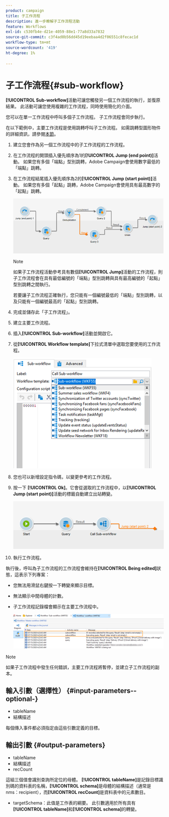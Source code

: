 ```yaml
---
product: campaign
title: 子工作流程
description: 進一步瞭解子工作流程活動
feature: Workflows
exl-id: c530fb4e-d21e-4059-88e1-77a8d33a7832
source-git-commit: c3f4ad0b56dd45d19eebaa4d2f06551c8fecac1d
workflow-type: tm+mt
source-wordcount: '419'
ht-degree: 1%

---
```


# 子工作流程{#sub-workflow}



**[!UICONTROL Sub-workflow]**&#x200B;活動可讓您觸發另一個工作流程的執行，並復原結果。 此活動可讓您使用複雜的工作流程，同時使用簡化的介面。

您可以在單一工作流程中呼叫多個子工作流程。 子工作流程會同步執行。

在以下範例中，主要工作流程是使用跳轉呼叫子工作流程。 如需跳轉型圖形物件的詳細資訊，請參閱[本節](jump-start-point-and-end-point.md)。

1. 建立您會作為另一個工作流程中的子工作流程的工作流程。
1. 在工作流程的開頭插入優先順序為1的&#x200B;**[!UICONTROL Jump (end point)]**&#x200B;活動。 如果您有多個「端點」型別跳轉，Adobe Campaign會使用數字最低的「端點」跳轉。
1. 在工作流程結尾插入優先順序為2的&#x200B;**[!UICONTROL Jump (start point)]**&#x200B;活動。 如果您有多個「起點」跳轉，Adobe Campaign會使用具有最高數字的「起點」跳轉。

   ![](assets/subworkflow_jumps.png)

   >[!NOTE]
   >
   >如果子工作流程活動參考具有數個&#x200B;**[!UICONTROL Jump]**&#x200B;活動的工作流程，則子工作流程會在具有最低編號的「端點」型別跳轉與具有最高編號的「起點」型別跳轉之間執行。
   >
   >若要讓子工作流程正確執行，您只能有一個編號最低的「端點」型別跳轉，以及只能有一個編號最高的「起點」型別跳轉。

1. 完成並儲存此「子工作流程」。
1. 建立主要工作流程。
1. 插入&#x200B;**[!UICONTROL Sub-workflow]**&#x200B;活動並開啟它。
1. 從&#x200B;**[!UICONTROL Workflow template]**&#x200B;下拉式清單中選取您要使用的工作流程。

   ![](assets/subworkflow_selection.png)

1. 您也可以新增設定指令碼，以變更參考的工作流程。
1. 按一下 **[!UICONTROL Ok]**。它會從選取的工作流程中，以&#x200B;**[!UICONTROL Jump (start point)]**&#x200B;活動的標籤自動建立出站轉變。

   ![](assets/subworkflow_outbound.png)

1. 執行工作流程。

執行後，呼叫為子工作流程的工作流程會維持在&#x200B;**[!UICONTROL Being edited]**&#x200B;狀態，這表示下列專案：

* 您無法用滑鼠右鍵按一下轉變來顯示目標。
* 無法顯示中間母體的計數。
* 子工作流程記錄檔會顯示在主要工作流程中。

  ![](assets/subworkflow_logs.png)

>[!NOTE]
>
>如果子工作流程中發生任何錯誤，主要工作流程將暫停，並建立子工作流程的副本。

## 輸入引數（選擇性） {#input-parameters--optional-}

* tableName
* 結構描述

每個傳入事件都必須指定由這些引數定義的目標。

## 輸出引數 {#output-parameters}

* tableName
* 結構描述
* recCount

這組三個值會識別查詢所定位的母體。 **[!UICONTROL tableName]**&#x200B;是記錄目標識別碼的資料表的名稱，**[!UICONTROL schema]**&#x200B;是母體的結構描述（通常是nms：recipient），而&#x200B;**[!UICONTROL recCount]**&#x200B;是資料表中的元素數目。

* targetSchema：此值是工作表的綱要。 此引數適用於所有具有&#x200B;**[!UICONTROL tableName]**&#x200B;和&#x200B;**[!UICONTROL schema]**&#x200B;的轉變。
